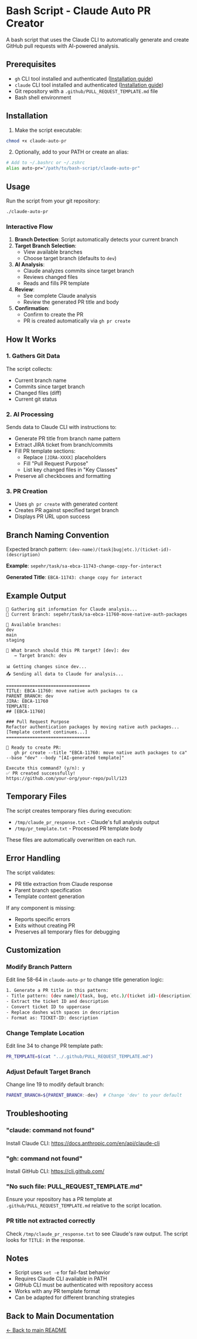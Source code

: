 # Bash Script - Claude Auto PR Creator

A bash script that uses the Claude CLI to automatically generate and create GitHub pull requests with AI-powered analysis.

## Prerequisites

- `gh` CLI tool installed and authenticated ([Installation guide](https://cli.github.com/))
- `claude` CLI tool installed and authenticated ([Installation guide](https://rakutenrewards.atlassian.net/wiki/spaces/E2/pages/43493294436/Claude+Code+Onboarding))
- Git repository with a `.github/PULL_REQUEST_TEMPLATE.md` file
- Bash shell environment

## Installation

1. Make the script executable:
```bash
chmod +x claude-auto-pr
```

2. Optionally, add to your PATH or create an alias:
```bash
# Add to ~/.bashrc or ~/.zshrc
alias auto-pr="/path/to/bash-script/claude-auto-pr"
```

## Usage

Run the script from your git repository:

```bash
./claude-auto-pr
```

### Interactive Flow

1. **Branch Detection**: Script automatically detects your current branch
2. **Target Branch Selection**:
   - View available branches
   - Choose target branch (defaults to `dev`)
3. **AI Analysis**:
   - Claude analyzes commits since target branch
   - Reviews changed files
   - Reads and fills PR template
4. **Review**:
   - See complete Claude analysis
   - Review the generated PR title and body
5. **Confirmation**:
   - Confirm to create the PR
   - PR is created automatically via `gh pr create`

## How It Works

### 1. Gathers Git Data

The script collects:
- Current branch name
- Commits since target branch
- Changed files (diff)
- Current git status

### 2. AI Processing

Sends data to Claude CLI with instructions to:
- Generate PR title from branch name pattern
- Extract JIRA ticket from branch/commits
- Fill PR template sections:
  - Replace `[JIRA-XXXX]` placeholders
  - Fill "Pull Request Purpose"
  - List key changed files in "Key Classes"
- Preserve all checkboxes and formatting

### 3. PR Creation

- Uses `gh pr create` with generated content
- Creates PR against specified target branch
- Displays PR URL upon success

## Branch Naming Convention

Expected branch pattern: `(dev-name)/(task|bug|etc.)/(ticket-id)-(description)`

**Example**: `sepehr/task/sa-ebca-11743-change-copy-for-interact`

**Generated Title**: `EBCA-11743: change copy for interact`

## Example Output

```
🤖 Gathering git information for Claude analysis...
📍 Current branch: sepehr/task/sa-ebca-11760-move-native-auth-packages

🌿 Available branches:
dev
main
staging

🎯 What branch should this PR target? [dev]: dev
   → Target branch: dev

📊 Getting changes since dev...
📤 Sending all data to Claude for analysis...

================================
TITLE: EBCA-11760: move native auth packages to ca
PARENT_BRANCH: dev
JIRA: EBCA-11760
TEMPLATE:
## [EBCA-11760]

### Pull Request Purpose
Refactor authentication packages by moving native auth packages...
[Template content continues...]
================================

🚀 Ready to create PR:
   gh pr create --title "EBCA-11760: move native auth packages to ca" --base "dev" --body "[AI-generated template]"

Execute this command? (y/n): y
✅ PR created successfully!
https://github.com/your-org/your-repo/pull/123
```

## Temporary Files

The script creates temporary files during execution:
- `/tmp/claude_pr_response.txt` - Claude's full analysis output
- `/tmp/pr_template.txt` - Processed PR template body

These files are automatically overwritten on each run.

## Error Handling

The script validates:
- PR title extraction from Claude response
- Parent branch specification
- Template content generation

If any component is missing:
- Reports specific errors
- Exits without creating PR
- Preserves all temporary files for debugging

## Customization

### Modify Branch Pattern

Edit line 58-64 in `claude-auto-pr` to change title generation logic:

```bash
1. Generate a PR title in this pattern:
- Title pattern: (dev name)/(task, bug, etc.)/(ticket id)-(description)
- Extract the ticket ID and description
- Convert ticket ID to uppercase
- Replace dashes with spaces in description
- Format as: TICKET-ID: description
```

### Change Template Location

Edit line 34 to change PR template path:

```bash
PR_TEMPLATE=$(cat "../.github/PULL_REQUEST_TEMPLATE.md")
```

### Adjust Default Target Branch

Change line 19 to modify default branch:

```bash
PARENT_BRANCH=${PARENT_BRANCH:-dev}  # Change 'dev' to your default
```

## Troubleshooting

### "claude: command not found"
Install Claude CLI: https://docs.anthropic.com/en/api/claude-cli

### "gh: command not found"
Install GitHub CLI: https://cli.github.com/

### "No such file: PULL_REQUEST_TEMPLATE.md"
Ensure your repository has a PR template at `.github/PULL_REQUEST_TEMPLATE.md` relative to the script location.

### PR title not extracted correctly
Check `/tmp/claude_pr_response.txt` to see Claude's raw output. The script looks for `TITLE:` in the response.

## Notes

- Script uses `set -e` for fail-fast behavior
- Requires Claude CLI available in PATH
- GitHub CLI must be authenticated with repository access
- Works with any PR template format
- Can be adapted for different branching strategies

## Back to Main Documentation

[← Back to main README](../README.md)
